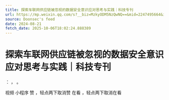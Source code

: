 ```yaml
---
title: 探索车联网供应链被忽视的数据安全意识应对思考与实践｜科技专刊
url: https://mp.weixin.qq.com/s?__biz=MzkyODM5NzQwNQ==&mid=2247495664&idx=1&sn=8396ab109ce2b1d0ae4bc2a64ea001bb
source: Doonsec's feed
date: 2024-08-21
fetch_date: 2025-10-06T18:02:24.888389
---
```


# 探索车联网供应链被忽视的数据安全意识应对思考与实践｜科技专刊

：
，
。

视频
小程序
赞
，轻点两下取消赞
在看
，轻点两下取消在看